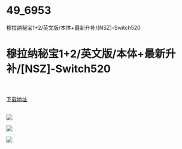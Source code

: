 # 49_6953
穆拉纳秘宝1+2/英文版/本体+最新升补/[NSZ]-Switch520
# 穆拉纳秘宝1+2/英文版/本体+最新升补/[NSZ]-Switch520
 <br/></br>
[下载地址](https://www.switch520.cc/article/6953 "下载地址")
<br/></br>

<p><span><strong><img src="https://www.switch520.cc/muke_img/upload_art_editor_20201027-1_b93480ddf93d973d8a2ee200f35ffef6.jpg"></strong></span></p>
<p><span><strong><img src="https://www.switch520.cc/muke_img/upload_art_editor_20201027-1_8f5792503ba12d60679bd0d39d1a0b36.jpg"></strong></span></p>
<p><span><strong><img src="https://www.switch520.cc/muke_img/upload_art_editor_20201027-1_08a9fa6e012d6cc0eb8ec504405f942a.jpg"></strong></span></p>
<p></p>
